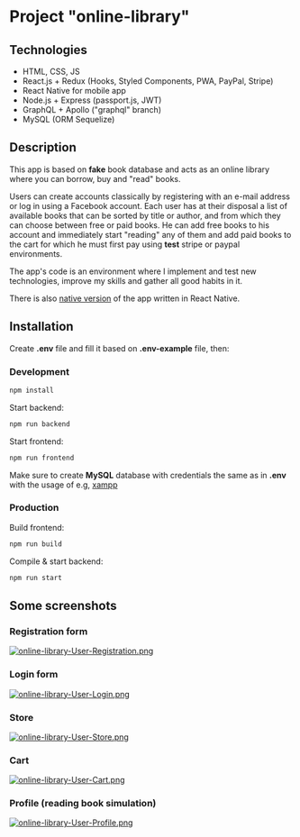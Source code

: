 # Project "online-library"

## Technologies

-   HTML, CSS, JS
-   React.js + Redux (Hooks, Styled Components, PWA, PayPal, Stripe)
-   React Native for mobile app
-   Node.js + Express (passport.js, JWT)
-   GraphQL + Apollo ("graphql" branch)
-   MySQL (ORM Sequelize)


## Description

This app is based on **fake** book database and acts as an online library where you can borrow, buy and "read" books.

Users can create accounts classically by registering with an e-mail address or log in using a Facebook account. Each user has at their disposal a list of available books that can be sorted by title or author, and from which they can choose between free or paid books. He can add free books to his account and immediately start "reading" any of them and add paid books to the cart for which he must first pay using **test** stripe or paypal environments.

The app's code is an environment where I implement and test new technologies, improve my skills and gather all good habits in it.

There is also [native version](https://github.com/toxxiczny/online-library-native) of the app written in React Native.

## Installation

Create **.env** file and fill it based on **.env-example** file, then:

### Development

```bash
npm install
```

Start backend:

```bash
npm run backend
```

Start frontend:

```bash
npm run frontend
```

Make sure to create **MySQL** database with credentials the same as in **.env** with the usage of e.g, [xampp](https://www.apachefriends.org/pl/index.html)

### Production

Build frontend:

```bash
npm run build
```

Compile & start backend:

```bash
npm run start
```

## Some screenshots

### Registration form

[![online-library-User-Registration.png](https://i.postimg.cc/GhnmZTDc/online-library-User-Registration.png)](https://postimg.cc/ThQxbwQS)

### Login form

[![online-library-User-Login.png](https://i.postimg.cc/SR9ZzvQz/online-library-User-Login.png)](https://postimg.cc/MfW0CtQW)

### Store

[![online-library-User-Store.png](https://i.postimg.cc/rsb7W4LK/online-library-User-Store.png)](https://postimg.cc/8fRygjcS)

### Cart

[![online-library-User-Cart.png](https://i.postimg.cc/RFx73V84/online-library-User-Cart.png)](https://postimg.cc/DW5JHFnM)

### Profile (reading book simulation)

[![online-library-User-Profile.png](https://i.postimg.cc/nht9Yw2G/online-library-User-Profile.png)](https://postimg.cc/ppqdPCgm)
